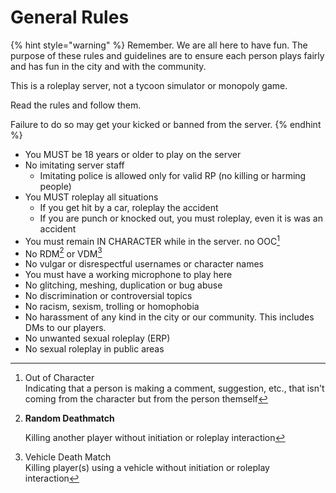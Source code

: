 # General Rules

{% hint style="warning" %}
Remember. We are all here to have fun. The purpose of these rules and guidelines are to ensure each person plays fairly and has fun in the city and with the community.

This is a roleplay server, not a tycoon simulator or monopoly game.&#x20;

Read the rules and follow them.

Failure to do so may get your kicked or banned from the server.
{% endhint %}

* You MUST be 18 years or older to play on the server
* No imitating server staff
  * Imitating police is allowed only for valid RP (no killing or harming people)
* You MUST roleplay all situations&#x20;
  * If you get hit by a car, roleplay the accident&#x20;
  * If you are punch or knocked out, you must roleplay, even it is was an accident
* You must remain IN CHARACTER while in the server. no OOC[^1]
* No RDM[^2] or VDM[^3]
* No vulgar or disrespectful usernames or character names
* You must have a working microphone to play here
* No glitching, meshing, duplication or bug abuse&#x20;
* No discrimination or controversial topics
* No racism, sexism, trolling or homophobia
* No harassment of any kind in the city or our community. This includes DMs to our players.
* No unwanted sexual roleplay (ERP)
* No sexual roleplay in public areas

[^1]: Out of Character\
    Indicating that a person is making a comment, suggestion, etc., that isn't coming from the character but from the person themself

[^2]: **Random Deathmatch**&#x20;

    Killing another player without initiation or roleplay interaction

[^3]: Vehicle Death Match\
    Killing player(s) using a vehicle without initiation or roleplay interaction
